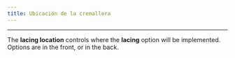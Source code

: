```yaml
---
title: Ubicación de la cremallera
---
```


***

The **lacing location** controls where the **lacing** option will be implemented.
Options are in the front, or in the back.
